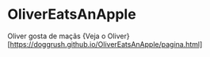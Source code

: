 # OliverEatsAnApple
Oliver gosta de maçãs
{Veja o Oliver}[https://doggrush.github.io/OliverEatsAnApple/pagina.html]
